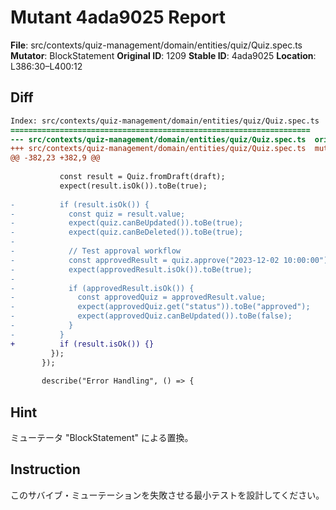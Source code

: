 # Mutant 4ada9025 Report

**File**: src/contexts/quiz-management/domain/entities/quiz/Quiz.spec.ts
**Mutator**: BlockStatement
**Original ID**: 1209
**Stable ID**: 4ada9025
**Location**: L386:30–L400:12

## Diff

```diff
Index: src/contexts/quiz-management/domain/entities/quiz/Quiz.spec.ts
===================================================================
--- src/contexts/quiz-management/domain/entities/quiz/Quiz.spec.ts	original
+++ src/contexts/quiz-management/domain/entities/quiz/Quiz.spec.ts	mutated #1209
@@ -382,23 +382,9 @@
 
           const result = Quiz.fromDraft(draft);
           expect(result.isOk()).toBe(true);
 
-          if (result.isOk()) {
-            const quiz = result.value;
-            expect(quiz.canBeUpdated()).toBe(true);
-            expect(quiz.canBeDeleted()).toBe(true);
-
-            // Test approval workflow
-            const approvedResult = quiz.approve("2023-12-02 10:00:00");
-            expect(approvedResult.isOk()).toBe(true);
-
-            if (approvedResult.isOk()) {
-              const approvedQuiz = approvedResult.value;
-              expect(approvedQuiz.get("status")).toBe("approved");
-              expect(approvedQuiz.canBeUpdated()).toBe(false);
-            }
-          }
+          if (result.isOk()) {}
         });
       });
 
       describe("Error Handling", () => {
```

## Hint

ミューテータ "BlockStatement" による置換。

## Instruction

このサバイブ・ミューテーションを失敗させる最小テストを設計してください。
